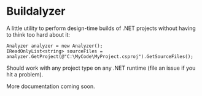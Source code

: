# Buildalyzer
A little utility to perform design-time builds of .NET projects without having to think too hard about it:

```
Analyzer analyzer = new Analyzer();
IReadOnlyList<string> sourceFiles = analyzer.GetProject(@"C:\MyCode\MyProject.csproj").GetSourceFiles();
```

Should work with any project type on any .NET runtime (file an issue if you hit a problem).

More documentation coming soon.
